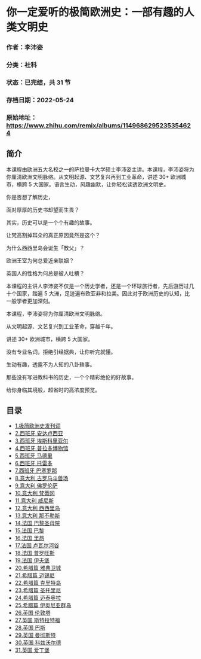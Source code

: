 # 你一定爱听的极简欧洲史：一部有趣的人类文明史

### 作者：李沛姿

### 分类：社科

### 状态：已完结，共 31 节

### 存档日期：2022-05-24

### 原始地址：https://www.zhihu.com/remix/albums/1149686295235354624


## 简介
本课程由欧洲五大名校之一的萨拉曼卡大学硕士李沛姿主讲。本课程，李沛姿将为你厘清欧洲文明脉络。从文明起源、文艺复兴再到工业革命，讲述 30+ 欧洲城市，横跨 5 大国家。语言生动，风趣幽默，让你轻松读透欧洲文明史。


你是否想了解历史，


面对厚厚的历史书却望而生畏？


其实，历史可以是一个个有趣的故事。


让梵高割掉耳朵的真正原因竟然是这个？


为什么西西里岛会诞生「教父」？


欧洲王室为何总爱近亲联姻？


英国人的性格为何总是被人吐槽？


本课程的主讲人李沛姿不仅是一个历史学者，还是一个环球旅行者，先后游历过几十个国家，踏遍 5 大洲，足迹遍布欧亚非和拉美。因此对于欧洲历史的认知，比一般学者更加深刻。


本课程，李沛姿将为你厘清欧洲文明脉络。


从文明起源、文艺复兴到工业革命，穿越千年。


讲述 30+ 欧洲城市，横跨 5 大国家。


没有专业名词，拒绝引经据典，让你听完就懂。


生动有趣，透露不为人知的八卦轶事。


那些没有写进教科书的历史，一个个精彩绝伦的好故事。


给你身临其境般，超省时的高浓度预览。




## 目录
- [1.极简欧洲史发刊词](1.极简欧洲史发刊词.md)
- [2.西班牙 安达卢西亚](2.西班牙%20安达卢西亚.md)
- [3.西班牙 埃斯科里亚尔](3.西班牙%20埃斯科里亚尔.md)
- [4.西班牙 普拉多博物馆](4.西班牙%20普拉多博物馆.md)
- [5.西班牙 马德里](5.西班牙%20马德里.md)
- [6.西班牙 托雷多](6.西班牙%20托雷多.md)
- [7.西班牙 巴塞罗那](7.西班牙%20巴塞罗那.md)
- [8.意大利 古罗马斗兽场](8.意大利%20古罗马斗兽场.md)
- [9.意大利 佛罗伦萨](9.意大利%20佛罗伦萨.md)
- [10.意大利 梵蒂冈](10.意大利%20梵蒂冈.md)
- [11.意大利 威尼斯](11.意大利%20威尼斯.md)
- [12.意大利 西西里岛](12.意大利%20西西里岛.md)
- [13.意大利 那不勒斯](13.意大利%20那不勒斯.md)
- [14.法国 巴黎圣母院](14.法国%20巴黎圣母院.md)
- [15.法国 巴黎](15.法国%20巴黎.md)
- [16.法国 里昂](16.法国%20里昂.md)
- [17.法国 卢瓦尔河谷](17.法国%20卢瓦尔河谷.md)
- [18.法国 普罗旺斯](18.法国%20普罗旺斯.md)
- [19.法国 伊夫堡](19.法国%20伊夫堡.md)
- [20.希腊篇 雅典卫城](20.希腊篇%20雅典卫城.md)
- [21.希腊篇 迈锡尼](21.希腊篇%20迈锡尼.md)
- [22.希腊篇 克里特岛](22.希腊篇%20克里特岛.md)
- [23.希腊篇 圣托里尼](23.希腊篇%20圣托里尼.md)
- [24.希腊篇 迈泰奥拉](24.希腊篇%20迈泰奥拉.md)
- [25.希腊篇 伊奥尼亚群岛](25.希腊篇%20伊奥尼亚群岛.md)
- [26.英国 伦敦塔](26.英国%20伦敦塔.md)
- [27.英国 斯特拉特福](27.英国%20斯特拉特福.md)
- [28.英国 巴斯](28.英国%20巴斯.md)
- [29.英国 曼彻斯特](29.英国%20曼彻斯特.md)
- [30.英国 科兹沃尔德](30.英国%20科兹沃尔德.md)
- [31.英国 爱丁堡](31.英国%20爱丁堡.md)